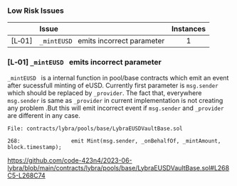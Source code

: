 ### Low Risk Issues

| |Issue|Instances|
|-|:-|:-:|
| [L&#x2011;01] | `_mintEUSD ` emits incorrect parameter | 1 | 

### [L&#x2011;01] `_mintEUSD ` emits incorrect parameter
`_mintEUSD ` is a internal function in pool/base contracts which emit an event after sucessfull minting of eUSD. 
Currently first parameter is `msg.sender` which should be replaced by `_provider`. The fact that, everywhere `msg.sender` is same as `_provider` in current implementation is not creating any problem .But this will emit incorrect event if `msg.sender` and `_provider` are different in any case.

```solidity
File: contracts/lybra/pools/base/LybraEUSDVaultBase.sol

268:                emit Mint(msg.sender, _onBehalfOf, _mintAmount, block.timestamp);

```
https://github.com/code-423n4/2023-06-lybra/blob/main/contracts/lybra/pools/base/LybraEUSDVaultBase.sol#L268C5-L268C74



